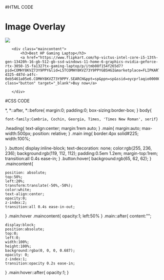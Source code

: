 #HTML CODE

<!DOCTYPE html>
<html lang="en">
<head>
    <meta charset="UTF-8">
    <meta http-equiv="X-UA-Compatible" content="IE=edge">
    <meta name="viewport" content="width=device-width, initial-scale=1.0">
    <title>css image overlay</title>
    <link rel="stylesheet" href="practice.css">
</head>
<body>
    <h1 class="heading">Image Overlay</h1>
   <div class="main">
       <img src="image.jpg">
       
       <div class="maincontent">
           <h3>Best HP Gaming Laptop</h3>
           <a href="https://www.flipkart.com/hp-victus-intel-core-i5-13th-gen-13420h-16-gb-512-gb-ssd-windows-11-home-6-graphics-nvidia-geforce-rtx-3050-15-fa1327tx-gaming-laptop/p/itmb08f154f265d7?pid=COMHY8KVZ73Y9PPY&lid=LSTCOMHY8KVZ73Y9PPYGBSHGI&marketplace=FLIPKART&q=laptop+gaming&store=4rr%2Ftz1&srno=s_1_7&otracker=search&otracker1=search&fm=Search&iid=b58a2f84-d325-487d-a4fc-0eb5461a05e6.COMHY8KVZ73Y9PPY.SEARCH&ppt=sp&ppn=sp&ssid=oycprlaqio0000001722264687475&qH=6ad778cb0140a100" class="button" target="_blank">Buy now</a>
>
       </div>
   </div>
   
</body>
</html>


#CSS CODE

*,
*::after,
*::before{
    margin:0;
    padding:0;
    box-sizing:border-box;
}
body{
     
    font-family:Cambria, Cochin, Georgia, Times, 'Times New Roman', serif}
.heading{
    text-align:center;
    margin:1rem auto;
}
.main{
    margin:auto;
    max-width:500px;
    position: relative;
}
.main img{
    border:4px solid#225;
    width:100%;
   
}
.button{
    display:inline-block;
    text-decoration: none;
    color:rgb(255, 236, 236);
    background:rgb(119, 112, 112);
    padding:0.5em 1.2em;
    margin-top:1rem;
    transition:all 0.4s ease-in;
}
.button:hover{
    background:rgb(65, 62, 62);
}
.maincontent{
   
    position: absolute;
    top:50%;
    left:20%;
    transform:translate(-50%,-50%);
    color:white;
    text-align:center;
    opacity:0;
    z-index:2;
    transition:all 0.4s ease-in-out;
}
.main:hover .maincontent{
    opacity:1;
    left:50%
}
.main::after{
    content:"";
    
    display:block;
    position:absolute;
    top:0;
    left:0;
    width:100%;
    height:100%;
    background:rgba(0, 0, 0, 0.687);
    opacity: 0;
    z-index:1;
    transition:opacity 0.2s ease-in;

}
.main:hover::after{
    opacity:1;
}

